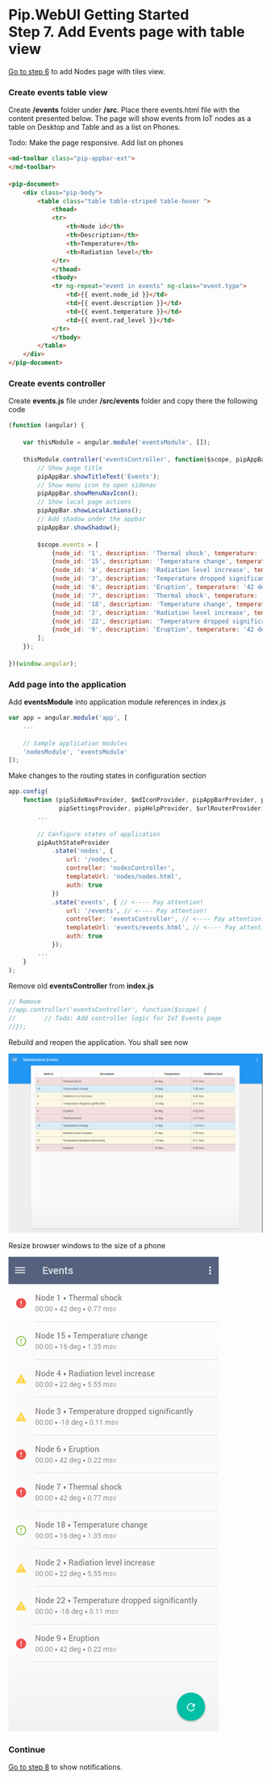 # Pip.WebUI Getting Started <br/> Step 7. Add Events page with table view

[Go to step 6](https://github.com/pip-webui/pip-webui-sample/blob/master/step6/) to add Nodes page with tiles view.

### Create events table view

Create **/events** folder under **/src**. Place there events.html file with the content presented below. 
The page will show events from IoT nodes as a table on Desktop and Table and as a list on Phones.

Todo: Make the page responsive. Add list on phones
```html
<md-toolbar class="pip-appbar-ext">
</md-toolbar>

<pip-document>
    <div class="pip-body">
        <table class="table table-striped table-hover ">
            <thead>
            <tr>
                <th>Node id</th>
                <th>Description</th>
                <th>Temperature</th>
                <th>Radiation level</th>
            </tr>
            </thead>
            <tbody>
            <tr ng-repeat="event in events" ng-class="event.type">
                <td>{{ event.node_id }}</td>
                <td>{{ event.description }}</td>
                <td>{{ event.temperature }}</td>
                <td>{{ event.rad_level }}</td>
            </tr>
            </tbody>
        </table>
    </div>
</pip-document>
```

### Create events controller

Create **events.js** file under **/src/events** folder and copy there the following code

```javascript
(function (angular) {

    var thisModule = angular.module('eventsModule', []);

    thisModule.controller('eventsController', function($scope, pipAppBar) {
        // Show page title
        pipAppBar.showTitleText('Events');
        // Show menu icon to open sidenav
        pipAppBar.showMenuNavIcon();
        // Show local page actions
        pipAppBar.showLocalActions();
        // Add shadow under the appbar
        pipAppBar.showShadow();

        $scope.events = [
            {node_id: '1', description: 'Thermal shock', temperature: '42 deg', rad_level: '0.77 msv', type: 'danger'},
            {node_id: '15', description: 'Temperature change', temperature: '16 deg', rad_level: '1.35 msv', type: 'info'},
            {node_id: '4', description: 'Radiation level increase', temperature: '22 deg', rad_level: '5.55 msv', type: 'warning'},
            {node_id: '3', description: 'Temperature dropped significantly', temperature: '-18 deg', rad_level: '0.11 msv', type: 'warning'},
            {node_id: '6', description: 'Eruption', temperature: '42 deg', rad_level: '0.22 msv', type: 'danger'},
            {node_id: '7', description: 'Thermal shock', temperature: '42 deg', rad_level: '0.77 msv', type: 'danger'},
            {node_id: '18', description: 'Temperature change', temperature: '16 deg', rad_level: '1.35 msv', type: 'info'},
            {node_id: '2', description: 'Radiation level increase', temperature: '22 deg', rad_level: '5.55 msv', type: 'warning'},
            {node_id: '22', description: 'Temperature dropped significantly', temperature: '-18 deg', rad_level: '0.11 msv', type: 'warning'},
            {node_id: '9', description: 'Eruption', temperature: '42 deg', rad_level: '0.22 msv', type: 'danger'}
        ];
    });

})(window.angular);
```

### Add page into the application

Add **eventsModule** into application module references in index.js

```javascript
var app = angular.module('app', [
    ...
    
    // Sample application modules
    'nodesModule', 'eventsModule'
]);
```

Make changes to the routing states in configuration section

```javascript
app.config(
    function (pipSideNavProvider, $mdIconProvider, pipAppBarProvider, pipAuthStateProvider, 
              pipSettingsProvider, pipHelpProvider, $urlRouterProvider) {
        ...

        // Configure states of application
        pipAuthStateProvider
            .state('nodes', {
                url: '/nodes',
                controller: 'nodesController',
                templateUrl: 'nodes/nodes.html',
                auth: true
            })
            .state('events', { // <---- Pay attention!
                url: '/events', // <---- Pay attention!
                controller: 'eventsController', // <---- Pay attention!
                templateUrl: 'events/events.html', // <---- Pay attention!
                auth: true
            });
        ...
    }
);
```

Remove old **eventsController** from **index.js**

```javascript
// Remove
//app.controller('eventsController', function($scope) {
//        // Todo: Add controller logic for IoT Events page
//});
```

Rebuild and reopen the application. You shall see now

![Maintenance Events](artifacts/maintenance_events.png)

Resize browser windows to the size of a phone

![Maintenance Events mobile](artifacts/maintenance_events_mobile.png)

### Continue

[Go to step 8](https://github.com/pip-webui/pip-webui-sample/blob/master/step8/) to show notifications.
